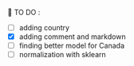 
  :memo: TO DO :
  - [ ] adding country
  - [x] adding comment and markdown
  - [ ] finding better model for Canada
  - [ ] normalization with sklearn
